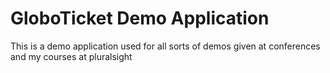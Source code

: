 # GloboTicket Demo Application

This is a demo application used for all sorts of demos given at conferences and my courses at pluralsight

